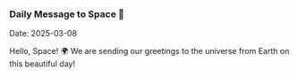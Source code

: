 ### Daily Message to Space 🌌
Date: 2025-03-08

Hello, Space! 🌍 We are sending our greetings to the universe from Earth on this beautiful day!
